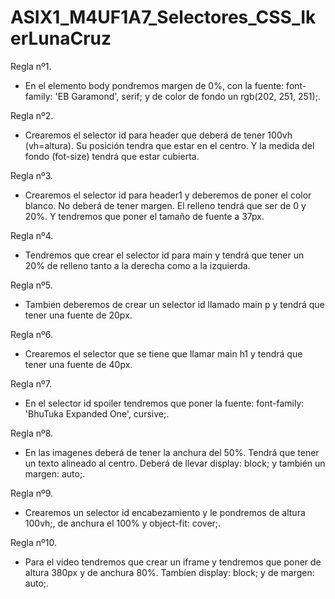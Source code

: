 # ASIX1_M4UF1A7_Selectores_CSS_IkerLunaCruz
Regla nº1.
- En el elemento body pondremos margen de 0%, con la fuente: font-family: 'EB Garamond', serif; y de color de fondo un rgb(202, 251, 251);.

Regla nº2.
- Crearemos el selector id para header que deberá de tener 100vh (vh=altura). Su posición tendra que estar en el centro. Y la medida del fondo (fot-size) tendrá que estar cubierta.

Regla nº3.
- Crearemos el selector id para header1 y deberemos de poner el color blanco. No deberá de tener margen. El relleno tendrá que ser de 0 y 20%. Y tendremos que poner el tamaño de fuente a 37px.

Regla nº4.
- Tendremos que crear el selector id para main y tendrá que tener un 20% de relleno tanto a la derecha como a la izquierda.

Regla nº5.
- Tambien deberemos de crear un selector id llamado main p y tendrá que tener una fuente de 20px.

Regla nº6.
- Crearemos el selector que se tiene que llamar main h1 y tendrá que tener una fuente de 40px.

Regla nº7.
- En el selector id spoiler tendremos que poner la fuente: font-family: 'BhuTuka Expanded One', cursive;.

Regla nº8.
- En las imagenes deberá de tener la anchura del 50%. Tendrá que tener un texto alineado al centro. Deberá de llevar display: block; y también un margen: auto;.

Regla nº9.
- Crearemos un selector id encabezamiento y le pondremos de altura 100vh;, de anchura el 100% y object-fit: cover;.

Regla nº10.
- Para el video tendremos que crear un iframe y tendremos que poner de altura 380px y de anchura 80%. Tambíen display: block; y de margen: auto;.
